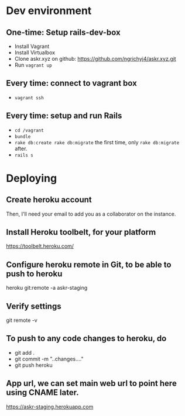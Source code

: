 # Dev environment
## One-time: Setup rails-dev-box
* Install Vagrant
* Install Virtualbox
* Clone askr.xyz on github: https://github.com/ngrichyj4/askr.xyz.git
* Run `vagrant up`

## Every time: connect to vagrant box
* `vagrant ssh`

## Every time: setup and run Rails
* `cd /vagrant`
* `bundle`
* `rake db:create rake db:migrate` the first time, only  `rake db:migrate` after.
* `rails s`

# Deploying

## Create heroku account
Then, I'll need your email to add you as a collaborator on the instance.

## Install Heroku toolbelt, for your platform
https://toolbelt.heroku.com/

## Configure heroku remote in Git, to be able to push to heroku
heroku git:remote -a askr-staging

## Verify settings
git remote -v

## To push to any code changes to heroku, do
* git add .
* git commit -m "..changes...."
* git push heroku

## App url, we can set main web url to point here using CNAME later.
https://askr-staging.herokuapp.com

